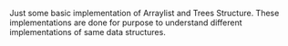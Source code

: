 Just some basic implementation of Arraylist and Trees Structure. These implementations are done for purpose to understand different implementations of same data structures.